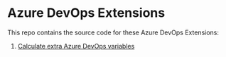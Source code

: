 # Azure DevOps Extensions
This repo contains the source code for these Azure DevOps Extensions:
1. [Calculate extra Azure DevOps variables](./calculate-extra-Azure-DevOps-variables)